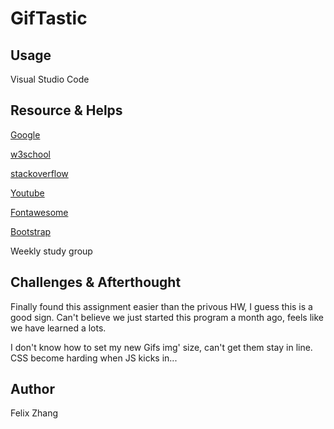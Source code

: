 # GifTastic

## Usage

Visual Studio Code

## Resource & Helps

[Google](www.google.com)

[w3school](https://www.w3schools.com)

[stackoverflow](https://stackoverflow.com)

[Youtube](www.youtube.com)

[Fontawesome](https://fontawesome.com)

[Bootstrap](https://getbootstrap.com)

Weekly study group

## Challenges & Afterthought

Finally found this assignment easier than the privous HW, I guess this is a good sign. 
Can't believe we just started this program a month ago, feels like we have learned a lots.

I don't know how to set my new Gifs img' size, can't get them stay in line.
CSS become harding when JS kicks in...
## Author
Felix Zhang